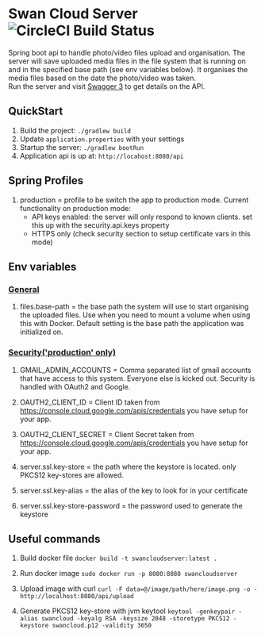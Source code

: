 # Swan Cloud Server ![CircleCI Build Status](https://img.shields.io/circleci/build/github/chiknas/SwanCloudServer)

Spring boot api to handle photo/video files upload and organisation. The server will save uploaded media files in the
file system that is running on and in the specified base path (see env variables below). It organises the media files
based on the date the photo/video was taken.  
Run the server and visit [Swagger 3](http://localhost:8080/swagger-ui/index.html) to get details on the API.

## QuickStart

1. Build the project: `./gradlew build`
2. Update `application.properties` with your settings
3. Startup the server: `./gradlew bootRun`
4. Application api is up at: `http://locahost:8080/api`

## Spring Profiles

1. production = profile to be switch the app to production mode. Current functionality on production mode:
    * API keys enabled: the server will only respond to known clients. set this up with the security.api.keys property
    * HTTPS only (check security section to setup certificate vars in this mode)

## Env variables

### <ins>General</ins>

1. files.base-path = the base path the system will use to start organising the uploaded files. Use when you need to
   mount a volume when using this with Docker. Default setting is the base path the application was initialized on.

### <ins>Security('production' only)</ins>

1. GMAIL_ADMIN_ACCOUNTS = Comma separated list of gmail accounts that have access to this system. Everyone else is
   kicked out.
   Security is handled with OAuth2 and Google.

2. OAUTH2_CLIENT_ID = Client ID taken from https://console.cloud.google.com/apis/credentials you have setup for your
   app.

3. OAUTH2_CLIENT_SECRET = Client Secret taken from https://console.cloud.google.com/apis/credentials you have setup for
   your app.

4. server.ssl.key-store = the path where the keystore is located. only PKCS12 key-stores are allowed.

5. server.ssl.key-alias = the alias of the key to look for in your certificate

6. server.ssl.key-store-password = the password used to generate the keystore

## Useful commands

1. Build docker file
   `docker build -t swancloudserver:latest .`

2. Run docker image
   `sudo docker run -p 8080:8080 swancloudserver`

3. Upload image with curl
   `curl -F data=@/image/path/here/image.png -o - http://localhost:8080/api/upload`

4. Generate PKCS12 key-store with jvm keytool
   `keytool -genkeypair -alias swancloud -keyalg RSA -keysize 2048 -storetype PKCS12 -keystore swancloud.p12 -validity 3650`
